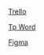 [Trello](https://trello.com/b/vYjMGqsY/proyecto-turismo)

[Tp Word](https://docs.google.com/document/d/1J5aEl5uO74SvleJgaAHYexC5vELeOprE/edit#)

[Figma](https://www.figma.com/file/12Sl20ba4pxtIxw6I2vF00/Sitio-de-turismo)

